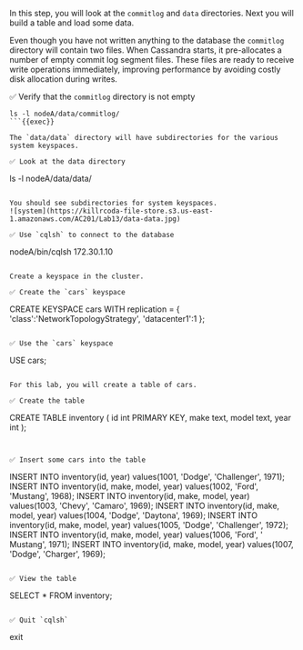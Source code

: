 In this step, you will look at the `commitlog` and `data` directories. 
Next you will build a table and load some data.

Even though you have not written anything to the database the `commitlog` directory will contain two files.
When Cassandra starts, it pre-allocates a number of empty commit log segment files.
These files are ready to receive write operations immediately, improving performance by avoiding costly disk allocation during writes.

✅ Verify that the `commitlog` directory is not empty
```
ls -l nodeA/data/commitlog/
```{{exec}}

The `data/data` directory will have subdirectories for the various system keyspaces.

✅ Look at the data directory
```
ls -l nodeA/data/data/
```{{exec}}

You should see subdirectories for system keyspaces.
![system](https://killrcoda-file-store.s3.us-east-1.amazonaws.com/AC201/Lab13/data-data.jpg)

✅ Use `cqlsh` to connect to the database
```
nodeA/bin/cqlsh 172.30.1.10
```{{exec}}

Create a keyspace in the cluster.

✅ Create the `cars` keyspace
```
CREATE KEYSPACE cars WITH replication = {
  'class':'NetworkTopologyStrategy',
  'datacenter1':1
};
```{{exec}}

✅ Use the `cars` keyspace
```
USE cars;
```{{exec}}

For this lab, you will create a table of cars.

✅ Create the table
```
CREATE TABLE inventory (
  id int PRIMARY KEY,
  make text,
  model text,
  year int
);
```{{exec}}


✅ Insert some cars into the table
```
INSERT INTO inventory(id, year) 
    values(1001, 'Dodge', 'Challenger', 1971);
INSERT INTO inventory(id, make, model, year) 
    values(1002, 'Ford',  'Mustang',    1968);
INSERT INTO inventory(id, make, model, year) 
    values(1003, 'Chevy', 'Camaro',     1969);
INSERT INTO inventory(id, make, model, year) 
    values(1004, 'Dodge', 'Daytona',    1969);
INSERT INTO inventory(id, make, model, year) 
    values(1005, 'Dodge', 'Challenger', 1972);
INSERT INTO inventory(id, make, model, year) 
    values(1006, 'Ford', ' Mustang',    1971);
INSERT INTO inventory(id, make, model, year) 
    values(1007, 'Dodge', 'Charger',    1969);
```{{exec}}

✅ View the table
```
SELECT * FROM inventory;
```{{exec}}

✅ Quit `cqlsh`
```
exit
```{{exec interrupt}}